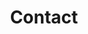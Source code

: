 ---
title: "Contact"
description : "this is a meta description"

office:
  title : "110 Lab"
  mobile : "0124857985320"
  email : "110lab@email.com"
  location : "Amiens, France"
  content : "Lorem ipsum dolor sit amet, consetetur sadipscing elitr, sed diam nonumy eirmod tempor invidunt ut labore et dolore magna"

# opennig hour
opennig_hour:
  title : "Brewing Hours"
  day_time:
    # - "Monday: 9:00 – 19:00"
    # - "Tuesday: 9:00 – 19:00"
    # - "Wednesday: 9:00 – 19:00"
    # - "Thursday: 9:00 – 19:00"
    # - "Friday: 9:00 – 19:00"
    - "Saturday: 9:00 – 19:00"
    - "Sunday: 9:00 – 19:00"

draft: false
---
